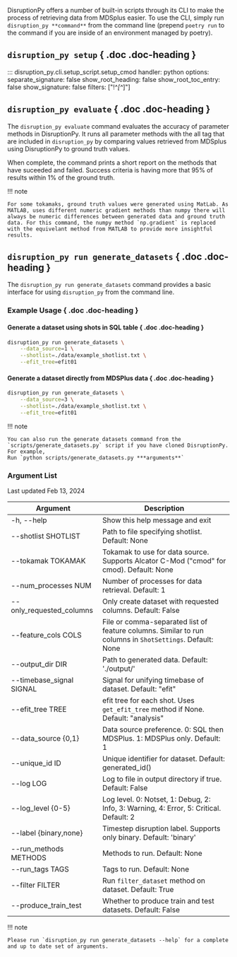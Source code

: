 
DisruptionPy offers a number of built-in scripts through its CLI to make the process of retrieving data from MDSplus easier.
To use the CLI, simply run `disruption_py **command**` from the command line (prepend `poetry run` to the command if you are inside of an environment managed by poetry).

## `disruption_py setup` { .doc .doc-heading }
::: disruption_py.cli.setup_script.setup_cmod
    handler: python
    options:
		separate_signature: false
		show_root_heading: false
		show_root_toc_entry: false
		show_signature: false
        filters: ["!^_[^_]"]

## `disruption_py evaluate` { .doc .doc-heading }

The `disruption_py evaluate` command evaluates the accuracy of parameter methods in DisruptionPy. It runs all parameter methods with the all tag that are included in `disruption_py` by comparing values retrieved from MDSplus using DisruptionPy to ground truth values.

When complete, the command prints a short report on the methods that have suceeded and failed. Success criteria is having more that 95% of results within 1% of the ground truth. 

!!! note

	For some tokamaks, ground truth values were generated using MatLab. As MATLAB, uses different numeric gradient methods than numpy there will always be numeric differences between generated data and ground truth data. For this command, the numpy method `np.gradient` is replaced with the equivelant method from MATLAB to provide more insightful results.

## `disruption_py run generate_datasets` { .doc .doc-heading }
The `disruption_py run generate_datasets` command provides a basic interface for using `disruption_py` from the command line.


### Example Usage { .doc .doc-heading }

#### Generate a dataset using shots in SQL table { .doc .doc-heading }
```bash
disruption_py run generate_datasets \
	--data_source=1 \
	--shotlist=./data/example_shotlist.txt \
	--efit_tree=efit01
```
#### Generate a dataset directly from MDSPlus data { .doc .doc-heading }
```bash
disruption_py run generate_datasets \
	--data_source=3 \
	--shotlist=./data/example_shotlist.txt \
	--efit_tree=efit01
```

!!! note

	You can also run the generate datasets command from the `scripts/generate_datasets.py` script if you have cloned DisruptionPy. For example,
	Run `python scripts/generate_datasets.py ***arguments**`

### Argument List
Last updated Feb 13, 2024

| Argument | Description |
|---|---|
| -h, --help | Show this help message and exit |
| --shotlist SHOTLIST | Path to file specifying shotlist. Default: None |
| --tokamak TOKAMAK | Tokamak to use for data source. Supports Alcator C-Mod ("cmod" for cmod). Default: None |
| --num_processes NUM | Number of processes for data retrieval. Default: 1 |
| --only_requested_columns  | Only create dataset with requested columns. Default: False |
| --feature_cols COLS | File or comma-separated list of feature columns. Similar to run columns in `ShotSettings`. Default: None |
| --output_dir DIR | Path to generated data. Default: './output/' |
| --timebase_signal SIGNAL | Signal for unifying timebase of dataset. Default: "efit" |
| --efit_tree TREE | efit tree for each shot. Uses `get_efit_tree` method if None. Default: "analysis" |
| --data_source {0,1} | Data source preference. 0: SQL then MDSPlus. 1: MDSPlus only. Default: 1 |
| --unique_id ID | Unique identifier for dataset. Default: generated_id() |
| --log LOG | Log to file in output directory if true. Default: False |
| --log_level {0-5} | Log level. 0: Notset, 1: Debug, 2: Info, 3: Warning, 4: Error, 5: Critical. Default: 2 |
| --label {binary,none} | Timestep disruption label. Supports only binary. Default: 'binary' |
| --run_methods METHODS | Methods to run. Default: None |
| --run_tags TAGS | Tags to run. Default: None |
| --filter FILTER | Run `filter_dataset` method on dataset. Default: True |
| --produce_train_test | Whether to produce train and test datasets. Default: False |

!!! note

	Please run `disruption_py run generate_datasets --help` for a complete and up to date set of arguments.
